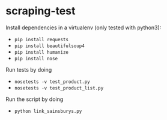 # scraping-test

Install dependencies in a virtualenv (only tested with python3):
- `pip install requests`
- `pip install beautifulsoup4`
- `pip install humanize`
- `pip install nose`

Run tests by doing
- `nosetests -v test_product.py`
- `nosetests -v test_product_list.py`

Run the script by doing
- `python link_sainsburys.py`
